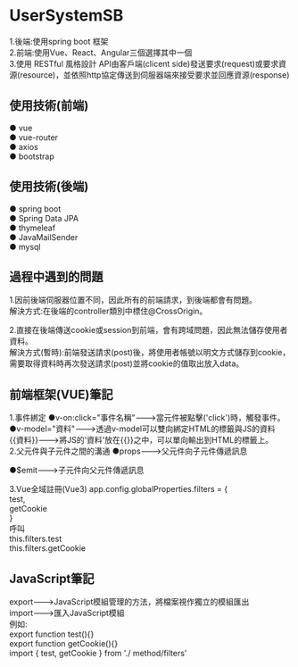 # UserSystemSB
1.後端:使用spring boot 框架     
2.前端:使用Vue、React、Angular三個選擇其中一個       
3.使用 RESTful 風格設計 API由客戶端(clicent side)發送要求(request)或要求資源(resource)，並依照http協定傳送到伺服器端來接受要求並回應資源(response)      

## 使用技術(前端)
● vue   
● vue-router   
● axios   
● bootstrap  

## 使用技術(後端)
● spring boot  
● Spring Data JPA  
● thymeleaf  
● JavaMailSender    
● mysql  

## 過程中遇到的問題
1.因前後端伺服器位置不同，因此所有的前端請求，到後端都會有問題。    
解決方式:在後端的controller類別中標住@CrossOrigin。

2.直接在後端傳送cookie或session到前端，會有跨域問題，因此無法儲存使用者資料。    
解決方式(暫時):前端發送請求(post)後，將使用者帳號以明文方式儲存到cookie，需要取得資料時再次發送請求(post)並將cookie的值取出放入data。

## 前端框架(VUE)筆記
1.事件綁定
●v-on:click="事件名稱"--->當元件被點擊('click')時，觸發事件。         
●v-model="資料"--->透過v-model可以雙向綁定HTML的標籤與JS的資料
{{資料}}--->將JS的'資料'放在{{}}之中，可以單向輸出到HTML的標籤上。       
2.父元件與子元件之間的溝通
●props--->父元件向子元件傳遞訊息        

●$emit--->子元件向父元件傳遞訊息     

3.Vue全域註冊(Vue3)
app.config.globalProperties.filters = {     
  test,      
  getCookie       
}     
呼叫        
this.filters.test       
this.filters.getCookie        

## JavaScript筆記
export--->JavaScript模組管理的方法，將檔案視作獨立的模組匯出     
import--->匯入JavaScript模組     
例如:     
export function test(){}     
export function getCookie(){}     
import { test, getCookie } from './   method/filters'    



